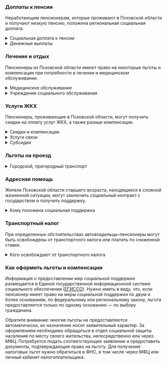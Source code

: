 ### Доплаты к пенсии
Неработающим пенсионерам, которые проживают в Псковской области и получают низкую пенсию, положена региональная социальная доплата.
<details>
<summary>Социальная доплата к пенсии</summary>

В Псковской области региональный прожиточный минимум пенсионера превышает общефедеральный. Поэтому неработающим пенсионерам с низким размером пенсии производится региональная социальная доплата к пенсии до прожиточного минимума пенсионера — 10 113 рублей. Для её назначения в настоящее время необходимо обращаться в органы социальной защиты населения. С 2022 года доплата будет назначаться автоматически.
</details>
<details>
<summary>Денежные выплаты</summary>

Если пенсионер относится к льготной категории, ему полагается ежемесячная денежная выплата (ЕДВ), которая регулярно индексируется.

В [Псковской](https://sudrf.cntd.ru/document/924013648) области ЕДВ ветеранов труда составляет 1319 рублей. Такую же сумму выплачивают пенсионерам из числа бывших специалистов, проживающих в сельской местности (педагогические и медицинские работники, работники культуры, социальных и ветеринарных служб). Дети войны (родившиеся в период с 22 июня 1928 года по 2 сентября 1945 года), имеющие трудовой стаж не менее 40 лет (мужчины) и 35 лет (женщины), и ветераны труда области получают 380 рублей в месяц. Труженикам тыла и участникам разминирования территории Псковской области полагается ЕДВ в сумме 467 рублей. Жертвы политических репрессий ежемесячно получают 679 рублей.
</details>

### Лечение и отдых
Пенсионеры из Псковской области имеют право на некоторые льготы и компенсации при потребности в лечении и медицинском обслуживании.
<details>
<summary>Медицинское обслуживание</summary>

Обслуживание в поликлиниках и других медицинских учреждениях, к которым они были прикреплены до выхода на пенсию, сохраняется за тружениками тыла, жертвами политических репрессий. Оказание медицинской помощи вне очереди полагается жертвам политических репрессий, а также детям войны.
</details>
<details>
<summary>Учреждения социального обслуживания</summary>

Внеочередной приём в дома-интернаты для престарелых и инвалидов, учреждения социального обслуживания предоставляется труженикам тыла и жертвам политических репрессий, а также ветеранам труда и детям войны.
</details>

### Услуги ЖКХ
Пенсионеры, проживающие в Псковской области, могут получить скидки на оплату услуг ЖКХ, а также разные компенсации. 
<details>
<summary>Скидки и компенсации</summary>

В [Псковской](https://sudrf.cntd.ru/document/924013648) области жертвам политических репрессий компенсируют 50% расходов на оплату жилья и коммунальных услуг. Компенсация предоставляется в пределах утверждённых нормативов потребления.

Одинокие неработающие пенсионеры по достижении 70 лет освобождаются от взносов на капремонт на 50%, а с 80-летнего возраста — полностью. Льгота распространяется также на граждан указанного возраста, семья которых состоит из неработающих граждан пенсионного возраста (мужчины — старше 60 лет, женщины — 55 лет) и (или) инвалидов I и II групп. Компенсация рассчитывается исходя из установленных в регионе минимального взноса на капремонт за 1 кв. метр и размера стандарта нормативной площади жилого помещения.
</details>
<details>
<summary>Услуги связи</summary>

[Псковским](https://sudrf.cntd.ru/document/924013648) жертвам политических репрессий полагается первоочередная бесплатная установка телефона.
</details>
<details>
<summary>Субсидии</summary>

Оформить субсидию на оплату жилищно-коммунальных услуг можно при условии, что на их оплату тратится более 22% от совокупного дохода семьи.
</details>

### Льготы на проезд
<details>
<summary>Городской, пригородный транспорт</summary>

В [Псковской](https://docs.cntd.ru/document/462723288) области ветераны труда, труженики тыла, жертвы политических репрессий и пенсионеры, принимавшие участие в разминировании Псковской области, могут приобрести социальный месячный проездной билет для проезда автомобильным транспортом по маршрутам в городском сообщении. При проезде автомобильным транспортом пригородного сообщения на территории области указанные категории льготников оплачивают 50% стоимости проезда.
</details>

### Адресная помощь
Жители Псковской области старшего возраста, находящиеся в сложной жизненной ситуации, могут заключить социальный контракт с государством и получить поддержку.
<details>
<summary>Кому положена социальная поддержка</summary>

Пенсионерам, оказавшимся в трудной жизненной ситуации по не зависящим от них причинам или в связи со стихийным бедствием, экстремальной ситуацией, оказывается адресная помощь. Она предоставляется путём выплаты пособий либо в натуральной форме (обеспечение одеждой, обувью, лекарствами, организация лечения и ухода, проведение ремонта жилья или установка приборов учёта и пр.). С нуждающимися пенсионерами может быть заключён социальный контракт.
</details>

### Транспортный налог
При определенных обстоятельствах автовладельцы-пенсионеры могут быть освобождены от транспортного налога или платить по сниженной ставке. 
<details>
<summary>Кого освобождают от транспортного налога</summary>

В [Псковской](https://www.nalog.gov.ru/rn77/service/tax/d1113977/) области освобождены от уплаты налога на одно транспортное средство до 150 л. с. участники ВОВ, до 100 л. с. — инвалиды I и II групп. Транспортный налог по пониженным ставкам уплачивают инвалиды боевых действий и граждане, получившие инвалидность на Чернобыльской АЭС, ПО «Маяк» или Семипалатинском полигоне — на транспортные средства с мощностью двигателя до 150 л. с., а ветераны боевых действий — на транспортные средства до 100 л. с.
</details>

### Как оформить льготы и компенсации 
Информация о предоставлении мер социальной поддержки размещается в Единой государственной информационной системе социального обеспечения ([ЕГИССО](http://egisso.ru/site/client/#/)). Нужно иметь в виду, что, если пенсионер имеет право на меры социальной поддержки по двум и более основаниям, по федеральному или региональному закону, льгота предоставляется только по одному основанию — по выбору гражданина.

Обратите внимание: многие льготы не предоставляются автоматически, их назначение носит заявительный характер. За оформлением необходимо обращаться в отдел социальной защиты населения по месту своего жительства, непосредственно или через МФЦ. Потребуется подать соответствующее заявление и предоставить документы, подтверждающие право на льготу. Для получения налоговых льгот нужно обратиться в ФНС, в том числе через МФЦ или личный кабинет налогоплательщика.
